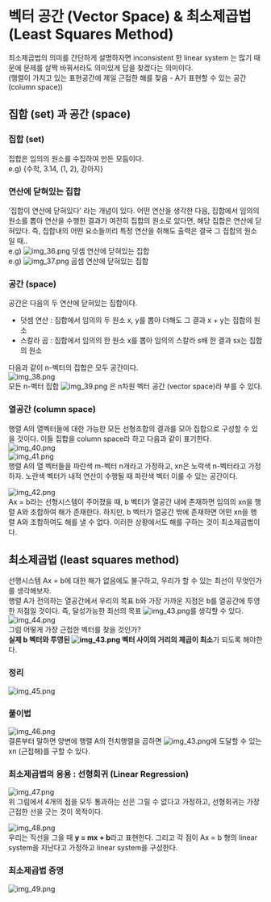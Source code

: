 # 벡터 공간 (Vector Space) & 최소제곱법 (Least Squares Method)
최소제곱법의 의미를 간단하게 설명하자면 inconsistent 한 linear system 는 많기 때문에
문제를 살짝 바꿔서라도 의미있게 답을 찾겠다는 의미이다.  
(행렬이 가지고 있는 표현공간에 제일 근접한 해를 찾음 - A가 표현할 수 있는 공간 (column space))  

## 집합 (set) 과 공간 (space)
### 집합 (set)
집합은 임의의 원소를 수집하여 만든 모듬이다.  
e.g) {수학, 3.14, (1, 2), 강아지}

### 연산에 닫혀있는 집합
'집합이 연산에 닫혀있다' 라는 개념이 있다. 어떤 연산을 생각한 다음, 집합에서 임의의 원소를 뽑아 연산을 수행한 결과가 여전히 집합의 원소로 있다면,
해당 집합은 연산에 닫혀있다. 즉, 집합내의 어떤 요소들끼리 특정 연산을 취해도 출력은 결국 그 집합의 원소일 때..  
e.g) ![img_36.png](../images/img_36.png) 덧셈 연산에 닫혀있는 집합  
e.g) ![img_37.png](../images/img_37.png) 곱셈 연산에 닫혀있는 집합  

### 공간 (space)
공간은 다음의 두 연산에 닫혀있는 집합이다.
* 덧셈 연산 : 집합에서 임의의 두 원소 x, y를 뽑아 더해도 그 결과 x + y는 집합의 원소
* 스칼라 곱 : 집합에서 임의의 한 원소 x를 뽑아 임의의 스칼라 s배 한 결과 sx는 집합의 원소  

다음과 같이 n-벡터의 집합은 모두 공간이다.  
![img_38.png](../images/img_38.png)  
모든 n-벡터 집합 ![img_39.png](../images/img_39.png) 은 n차원 벡터 공간 (vector space)라 부를 수 있다.  

### 열공간 (column space)
행렬 A의 열벡터들에 대한 가능한 모든 선형조합의 결과를 모아 집합으로 구성할 수 있을 것이다.
이들 집합을 column space라 하고 다음과 같이 표기한다.  
![img_40.png](../images/img_40.png)  
![img_41.png](../images/img_41.png)  
행렬 A의 열 벡터들을 파란색 m-벡터 n개라고 가정하고, xn은 노락색 n-벡터라고 가정하자.
노란색 벡터가 내적 연산이 수행될 때 파란색 벡터 이룰 수 있는 공간이다.  

![img_42.png](../images/img_42.png)  
Ax = b라는 선형시스템이 주어졌을 때, b 벡터가 열공간 내에 존재하면 임의의 xn을 행렬 A와 조합하여 해가 존재한다.
하지만, b 벡터가 열공간 밖에 존재하면 어떤 xn을 행렬 A와 조합하여도 해를 낼 수 없다. 이러한 상황에서도 해를 구하는 것이 최소제곱법이다.

## 최소제곱법 (least squares method)
선행시스템 Ax = b에 대한 해가 없음에도 불구하고, 우리가 할 수 있는 최선이 무엇인가를 생각해보자.  
행렬 A가 전의하는 열공간에서 우리의 목표 b와 가장 가까운 지점은 b를 열공간에 투영한 저점일 것이다. 즉, 달성가능한 최선의 목표 ![img_43.png](images/img_43.png)를 생각할 수 있다.  
![img_44.png](../images/img_44.png)  
그럼 어떻게 가장 근접한 벡터를 찾을 것인가?  
**실제 b 벡터와 투영된 ![img_43.png](../images/img_43.png) 벡터 사이의 거리의 제곱이 최소**가 되도록 해야한다.  

### 정리
![img_45.png](../images/img_45.png)

### 풀이법
![img_46.png](../images/img_46.png)  
결론부터 말하면 양변에 행렬 A의 전치행렬을 곱하면 ![img_43.png](images/img_43.png)에 도달할 수 있는 xn (근접해)를 구할 수 있다.

### 최소제곱법의 응용 : 선형회귀 (Linear Regression)
![img_47.png](../images/img_47.png)  
위 그림에서 4개의 점을 모두 통과하는 선은 그릴 수 없다고 가정하고, 선형회귀는 가장 근접한 선을 긋는 것이 목적이다.

![img_48.png](../images/img_48.png)  
우리는 직선을 그을 때 **y = mx + b**라고 표현한다. 그리고 각 점이 Ax = b 형의 linear system을 지난다고 가정하고 linear system을 구성한다.

### 최소제곱법 증명
![img_49.png](../images/img_49.png)